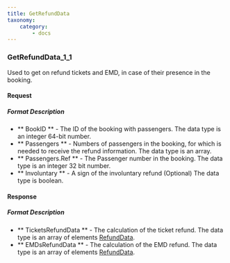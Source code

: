 ```yaml
---
title: GetRefundData
taxonomy:
    category:
        - docs
---
```


### GetRefundData_1_1

Used to get on refund tickets and EMD, in case of their presence in the booking.

#### Request

##### Format Description

- ** BookID ** - The ID of the booking with passengers. The data type is an integer 64-bit number.
- ** Passengers ** - Numbers of passengers in the booking, for which is needed to receive the refund information. The data type is an array.
- ** Passengers.Ref ** - The Passenger number in the booking. The data type is an integer 32 bit number.
- ** Involuntary ** - A sign of the involuntary refund (Optional) The data type is boolean.
<!-- ** SegmentsToRefund ** - Segments for the refund. The data type is an array.
- ** SegmentsToRefund.Ref ** - The segment for he refund. The data type is an integer 32 bit number.-->

#### Response

##### Format Description

- ** TicketsRefundData ** - The calculation of the ticket refund. The data type is an array of elements [RefundData](/avia/common/refunddata).
- ** EMDsRefundData ** - The calculation of the EMD refund. The data type is an array of elements [RefundData](/avia/common/refunddata).

